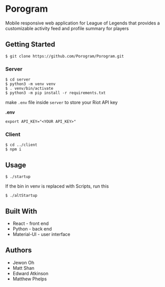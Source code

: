 # Porogram
Mobile responsive web application for League of Legends that provides a
customizable activity feed and profile summary for players
## Getting Started
```
$ git clone https://github.com/Porogram/Porogram.git
```
### Server
```
$ cd server
$ python3 -m venv venv
$ . venv/bin/activate
$ python3 -m pip install -r requirements.txt
```
make `.env` file inside `server` to store your Riot API key

**.env**
```
export API_KEY="<YOUR API_KEY>"
```
### Client
```
$ cd ../client
$ npm i
```
## Usage
```
$ ./startup
```
If the bin in venv is replaced with Scripts, run this
```
$ ./altStartup
```
## Built With
* React - front end
* Python - back end
* Material-UI - user interface

## Authors
* Jewon Oh
* Matt Shan
* Edward Atkinson
* Matthew Phelps
